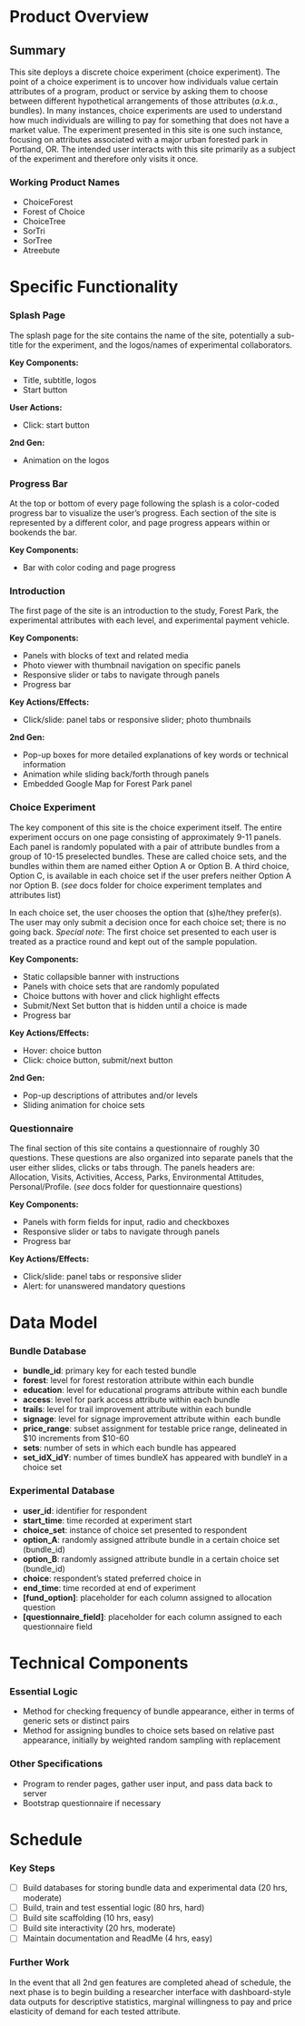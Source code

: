 # Product Overview
## Summary
This site deploys a discrete choice experiment (choice experiment). The point of a choice experiment is to uncover how individuals value certain attributes of a program, product or service by asking them to choose between different hypothetical arrangements of those attributes (_a.k.a._, bundles). In many instances, choice experiments are used to understand how much individuals are willing to pay for something that does not have a market value. The experiment presented in this site is one such instance, focusing on attributes associated with a major urban forested park in Portland, OR. The intended user interacts with this site primarily as a subject of the experiment and therefore only visits it once.

### Working Product Names
* ChoiceForest
* Forest of Choice 
* ChoiceTree 
* SorTri 
* SorTree 
* Atreebute

# Specific Functionality
### Splash Page 
The splash page for the site contains the name of the site, potentially a sub-title for the experiment, and the logos/names of experimental collaborators.

**Key Components:**
* Title, subtitle, logos
* Start button 

**User Actions:**
* Click: start button

**2nd Gen:**
* Animation on the logos 

### Progress Bar
At the top or bottom of every page following the splash is a color-coded progress bar to visualize the user’s progress. Each section of the site is represented by a different color, and page progress appears within or bookends the bar.

**Key Components:**
* Bar with color coding and page progress 

### Introduction 
The first page of the site is an introduction to the study, Forest Park, the experimental attributes with each level, and experimental payment vehicle.

**Key Components:**
* Panels with blocks of text and related media 
* Photo viewer with thumbnail navigation on specific panels 
* Responsive slider or tabs to navigate through panels 
* Progress bar

**Key Actions/Effects:**
* Click/slide: panel tabs or responsive slider; photo thumbnails

**2nd Gen:**
* Pop-up boxes for more detailed explanations of key words or technical information 
* Animation while sliding back/forth through panels 
* Embedded Google Map for Forest Park panel 

### Choice Experiment
The key component of this site is the choice experiment itself. The entire experiment occurs on one page consisting of approximately 9-11 panels. Each panel is randomly populated with a pair of attribute bundles from a group of 10-15 preselected bundles. These are called choice sets, and the bundles within them are named either Option A or Option B. A third choice, Option C, is available in each choice set if the user prefers neither Option A nor Option B. (_see_ docs folder for choice experiment templates and attributes list)

In each choice set, the user chooses the option that (s)he/they prefer(s). The user may only submit a decision once for each choice set; there is no going back. _Special note_: The first choice set presented to each user is treated as a practice round and kept out of the sample population.

**Key Components:**
* Static collapsible banner with instructions 
* Panels with choice sets that are randomly populated 
* Choice buttons with hover and click highlight effects 
* Submit/Next Set button that is hidden until a choice is made 
* Progress bar

**Key Actions/Effects:**
* Hover: choice button
* Click: choice button, submit/next button

**2nd Gen:**
* Pop-up descriptions of attributes and/or levels 
* Sliding animation for choice sets 

### Questionnaire
The final section of this site contains a questionnaire of roughly 30 questions. These questions are also organized into separate panels that the user either slides, clicks or tabs through. The panels headers are: Allocation, Visits, Activities, Access, Parks, Environmental Attitudes, Personal/Profile. (_see_ docs folder for questionnaire questions)

**Key Components:**
* Panels with form fields for input, radio and checkboxes 
* Responsive slider or tabs to navigate through panels  
* Progress bar

**Key Actions/Effects:**
* Click/slide: panel tabs or responsive slider
* Alert: for unanswered mandatory questions

# Data Model
### Bundle Database
* __bundle_id__: primary key for each tested bundle
* __forest__: level for forest restoration attribute within each bundle
* __education__: level for educational programs attribute within each bundle
* __access__: level for park access attribute within each bundle
* __trails__: level for trail improvement attribute within each bundle
* __signage__: level for signage improvement attribute within  each bundle
* __price_range__: subset assignment for testable price range, delineated in $10 increments from $10-60 
* __sets__: number of sets in which each bundle has appeared
* __set_idX_idY__: number of times bundleX has appeared with bundleY in a choice set

### Experimental Database
* __user_id__: identifier for respondent
* __start_time__: time recorded at experiment start
* __choice_set__: instance of choice set presented to respondent
* __option_A__: randomly assigned attribute bundle in a certain choice set (bundle_id)
* __option_B__: randomly assigned attribute bundle in a certain choice set (bundle_id)
* __choice__: respondent’s stated preferred choice in
* __end_time__: time recorded at end of experiment
* __[fund_option]__: placeholder for each column assigned to allocation question
* __[questionnaire_field]__: placeholder for each column assigned to each questionnaire field

# Technical Components
### Essential Logic
* Method for checking frequency of bundle appearance, either in terms of generic sets or distinct pairs
* Method for assigning bundles to choice sets based on relative past appearance, initially by weighted random sampling with replacement

### Other Specifications
* Program to render pages, gather user input, and pass data back to server
* Bootstrap questionnaire if necessary

# Schedule
### Key Steps
- [ ] Build databases for storing bundle data and experimental data (20 hrs, moderate)
- [ ] Build, train and test essential logic (80 hrs, hard)
- [ ] Build site scaffolding (10 hrs, easy)
- [ ] Build site interactivity (20 hrs, moderate)
- [ ] Maintain documentation and ReadMe (4 hrs, easy)

### Further Work
In the event that all 2nd gen features are completed ahead of schedule, the next phase is to begin building a researcher interface with dashboard-style data outputs for descriptive statistics, marginal willingness to pay and price elasticity of demand for each tested attribute.

